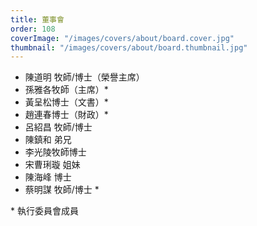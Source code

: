 ```yaml
---
title: 董事會
order: 108
coverImage: "/images/covers/about/board.cover.jpg"
thumbnail: "/images/covers/about/board.thumbnail.jpg"
---
```


- 陳道明 牧師/博士（榮譽主席）
- 孫雅各牧師（主席）\*
- 黃呈松博士（文書）\*
- 趙連春博士（財政）\*
- 呂紹昌 牧師/博士
- 陳鎮和 弟兄
- 李光陵牧師博士
- 宋曹琍璇 姐妹
- 陳海峰 博士
- 蔡明謀 牧師/博士 \*

\* 執行委員會成員
